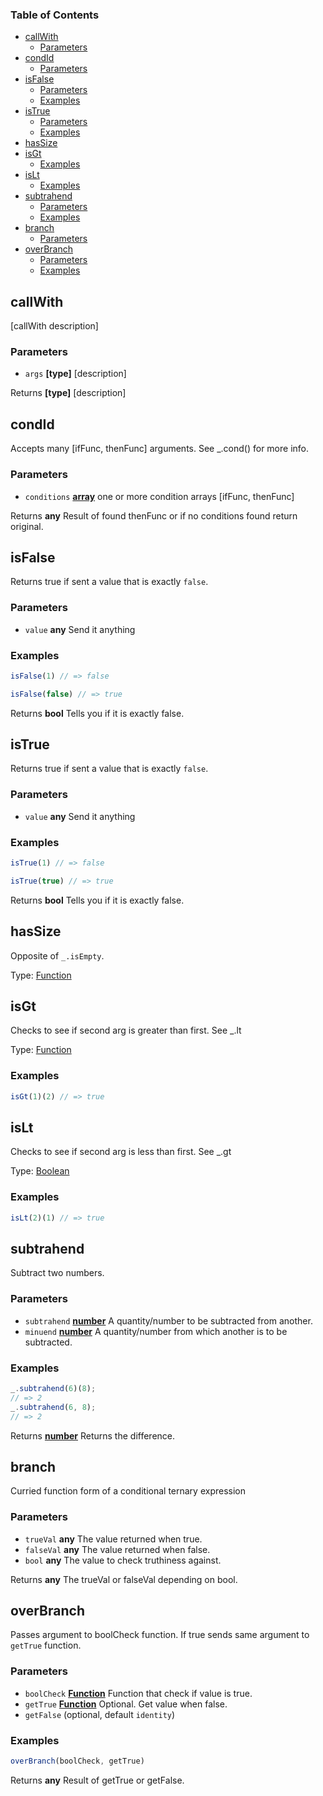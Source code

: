 <!-- Generated by documentation.js. Update this documentation by updating the source code. -->

### Table of Contents

-   [callWith][1]
    -   [Parameters][2]
-   [condId][3]
    -   [Parameters][4]
-   [isFalse][5]
    -   [Parameters][6]
    -   [Examples][7]
-   [isTrue][8]
    -   [Parameters][9]
    -   [Examples][10]
-   [hasSize][11]
-   [isGt][12]
    -   [Examples][13]
-   [isLt][14]
    -   [Examples][15]
-   [subtrahend][16]
    -   [Parameters][17]
    -   [Examples][18]
-   [branch][19]
    -   [Parameters][20]
-   [overBranch][21]
    -   [Parameters][22]
    -   [Examples][23]

## callWith

[callWith description]

### Parameters

-   `args` **\[type]** [description]

Returns **\[type]** [description]

## condId

Accepts many [ifFunc, thenFunc] arguments. See \_.cond() for more info.

### Parameters

-   `conditions` **[array][24]** one or more condition arrays [ifFunc, thenFunc]

Returns **any** Result of found thenFunc or if no conditions found return original.

## isFalse

Returns true if sent a value that is exactly `false`.

### Parameters

-   `value` **any** Send it anything

### Examples

```javascript
isFalse(1) // => false
```

```javascript
isFalse(false) // => true
```

Returns **bool** Tells you if it is exactly false.

## isTrue

Returns true if sent a value that is exactly `false`.

### Parameters

-   `value` **any** Send it anything

### Examples

```javascript
isTrue(1) // => false
```

```javascript
isTrue(true) // => true
```

Returns **bool** Tells you if it is exactly false.

## hasSize

Opposite of `_.isEmpty`.

Type: [Function][25]

## isGt

Checks to see if second arg is greater than first. See \_.lt

Type: [Function][25]

### Examples

```javascript
isGt(1)(2) // => true
```

## isLt

Checks to see if second arg is less than first. See \_.gt

Type: [Boolean][26]

### Examples

```javascript
isLt(2)(1) // => true
```

## subtrahend

Subtract two numbers.

### Parameters

-   `subtrahend` **[number][27]** A quantity/number to be subtracted from another.
-   `minuend` **[number][27]** A quantity/number from which another is to be subtracted.

### Examples

```javascript
_.subtrahend(6)(8);
// => 2
_.subtrahend(6, 8);
// => 2
```

Returns **[number][27]** Returns the difference.

## branch

Curried function form of a conditional ternary expression

### Parameters

-   `trueVal` **any** The value returned when true.
-   `falseVal` **any** The value returned when false.
-   `bool` **any** The value to check truthiness against.

Returns **any** The trueVal or falseVal depending on bool.

## overBranch

Passes argument to boolCheck function. If true sends same argument to `getTrue` function.

### Parameters

-   `boolCheck` **[Function][25]** Function that check if value is true.
-   `getTrue` **[Function][25]** Optional. Get value when false.
-   `getFalse`   (optional, default `identity`)

### Examples

```javascript
overBranch(boolCheck, getTrue)
```

Returns **any** Result of getTrue or getFalse.

[1]: #callwith

[2]: #parameters

[3]: #condid

[4]: #parameters-1

[5]: #isfalse

[6]: #parameters-2

[7]: #examples

[8]: #istrue

[9]: #parameters-3

[10]: #examples-1

[11]: #hassize

[12]: #isgt

[13]: #examples-2

[14]: #islt

[15]: #examples-3

[16]: #subtrahend

[17]: #parameters-4

[18]: #examples-4

[19]: #branch

[20]: #parameters-5

[21]: #overbranch

[22]: #parameters-6

[23]: #examples-5

[24]: https://developer.mozilla.org/docs/Web/JavaScript/Reference/Global_Objects/Array

[25]: https://developer.mozilla.org/docs/Web/JavaScript/Reference/Statements/function

[26]: https://developer.mozilla.org/docs/Web/JavaScript/Reference/Global_Objects/Boolean

[27]: https://developer.mozilla.org/docs/Web/JavaScript/Reference/Global_Objects/Number
